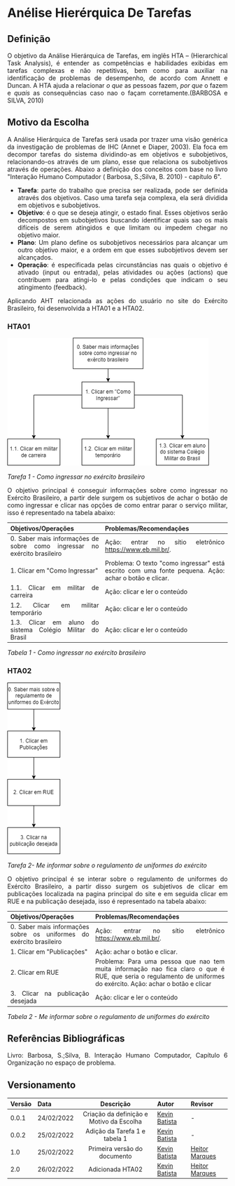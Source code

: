 <style>body {text-align: justify}</style>

# Anélise Hierérquica De Tarefas
## Definição
O objetivo da Análise Hierárquica de Tarefas, em inglês HTA – (Hierarchical Task Analysis), é entender as competências e habilidades exibidas em tarefas complexas e não repetitivas, bem como para auxiliar na identificação de problemas de desempenho, de acordo com Annett e Duncan.
A HTA ajuda a relacionar _o que_ as pessoas fazem, _por que_ o fazem e _quais_ as consequências caso nao o façam corretamente.(BARBOSA e SILVA, 2010)


## Motivo da Escolha

A Análise Hierárquica de Tarefas será usada por trazer uma visão genérica da investigação de problemas de IHC (Annet e Diaper, 2003). Ela foca em decompor tarefas do sistema dividindo-as em objetivos e subobjetivos, relacionando-os através de um plano, esse que relaciona os subobjetivos através de operações. Abaixo a definição dos conceitos com base no livro "Interação Humano Computador ( Barbosa, S.;Silva, B. 2010) - capítulo 6".  

- **Tarefa**: parte do trabalho que precisa ser realizada, pode ser definida através dos objetivos. Caso uma tarefa seja complexa, ela será dividida em objetivos e subobjetivos.  
- **Objetivo**: é o que se deseja atingir, o estado final. Esses objetivos serão decompostos em subobjetivos buscando identificar quais sao os mais difíceis de serem atingidos e que limitam ou impedem chegar no objetivo maior.  
- **Plano**: Um plano define os subobjetivos necessários para alcançar um outro objetivo maior, e a ordem em que esses subobjetivos devem ser alcançados.  
- **Operação**: é especificada pelas circunstâncias nas quais o objetivo é ativado (input ou entrada), pelas atividades ou ações (actions) que contribuem para atingi-lo e pelas condições que indicam o seu atingimento (feedback).

Aplicando AHT relacionada as ações do usuário no site do Exército Brasileiro, foi desenvolvida a HTA01 e a HTA02.
### HTA01
![](https://raw.githubusercontent.com/Interacao-Humano-Computador/2021.2-Exercito-Brasileiro/main/docs/img/hta01.png)

_Tarefa 1 - Como ingressar no exército brasileiro_

O objetivo principal é conseguir informações sobre como ingressar no Exército Brasileiro, a partir dele surgem os subjetivos de achar o botão de como ingressar e clicar nas opções de como entrar parar o serviço militar, isso é representado na tabela abaixo:

|Objetivos/Operações|Problemas/Recomendações|
|------|----|
|0. Saber mais informações de sobre como ingressar no exército brasileiro|Ação: entrar no sítio eletrônico https://www.eb.mil.br/.|
|1. Clicar em "Como Ingressar"|Problema: O texto "como ingressar" está escrito com uma fonte pequena. Ação: achar o botão e clicar.|
|1.1. Clicar em militar de carreira|Ação: clicar e ler o conteúdo|
|1.2. Clicar em militar temporário|Ação: clicar e ler o conteúdo|
|1.3. Clicar em aluno do sistema Colégio Militar do Brasil|Ação: clicar e ler o conteúdo|

_Tabela 1 - Como ingressar no exército brasileiro_

### HTA02
![](https://raw.githubusercontent.com/Interacao-Humano-Computador/2021.2-Exercito-Brasileiro/main/docs/img/hta02.png)

_Tarefa 2- Me informar sobre o regulamento de uniformes do exército_


O objetivo principal é se interar sobre o regulamento de uniformes do Exército Brasileiro, a partir disso surgem os subjetivos de clicar em publicações localizada na pagina principal do site e em seguida clicar em RUE e na publicação desejada, isso é representado na tabela abaixo:

|Objetivos/Operações|Problemas/Recomendações|
|------|----|
|0. Saber mais informações sobre os uniformes do exército brasileiro|Ação: entrar no sítio eletrônico https://www.eb.mil.br/.|
|1. Clicar em "Publicações"|Ação: achar o botão e clicar.|
|2. Clicar em RUE | Problema: Para uma pessoa que nao tem muita informação nao fica claro o que é RUE, que seria o regulamento de uniformes do exército. Ação: achar o botão e clicar|
|3. Clicar na publicação desejada|Ação: clicar e ler o conteúdo|

_Tabela 2 - Me informar sobre o regulamento de uniformes do exército_

## Referências Bibliográficas
Livro: Barbosa, S.;Silva, B. Interação Humano Computador, Capítulo 6 Organização no espaço de problema.

## Versionamento
|Versão|Data|Descrição|Autor|Revisor|
|------|----|:---------:|-----|-----|
|0.0.1|24/02/2022| Criação da definição e Motivo da Escolha | [Kevin Batista](https://github.com/k3vin-batista)|-|
|0.0.2|25/02/2022| Adição da Tarefa 1 e tabela 1 | [Kevin Batista](https://github.com/k3vin-batista)|-|
|1.0|25/02/2022| Primeira versão do documento | [Kevin Batista](https://github.com/k3vin-batista)|[Heitor Marques](github.com/heitormsb)|
|2.0|26/02/2022| Adicionada HTA02 | [Kevin Batista](https://github.com/k3vin-batista)|[Heitor Marques](github.com/heitormsb)|

